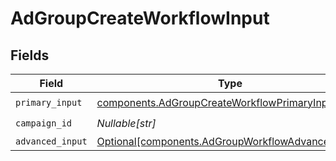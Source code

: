 # AdGroupCreateWorkflowInput


## Fields

| Field                                                                                                        | Type                                                                                                         | Required                                                                                                     | Description                                                                                                  |
| ------------------------------------------------------------------------------------------------------------ | ------------------------------------------------------------------------------------------------------------ | ------------------------------------------------------------------------------------------------------------ | ------------------------------------------------------------------------------------------------------------ |
| `primary_input`                                                                                              | [components.AdGroupCreateWorkflowPrimaryInput](../../models/components/adgroupcreateworkflowprimaryinput.md) | :heavy_check_mark:                                                                                           | N/A                                                                                                          |
| `campaign_id`                                                                                                | *Nullable[str]*                                                                                              | :heavy_check_mark:                                                                                           | N/A                                                                                                          |
| `advanced_input`                                                                                             | [Optional[components.AdGroupWorkflowAdvancedInput]](../../models/components/adgroupworkflowadvancedinput.md) | :heavy_minus_sign:                                                                                           | N/A                                                                                                          |